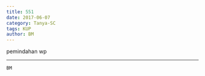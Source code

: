 ```yaml
---
title: 551
date: 2017-06-07
category: Tanya-SC
tags: KUP
author: BM
---
```


pemindahan wp

---



`BM`
